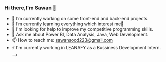 ### Hi there,I'm Sawan 👋


- 🔭 I’m currently working on some front-end and back-end projects.
- 🌱 I’m currently learning everything which interest me🤣
- 🤔  I'm looking for help to improve my competitive programming skills.
- 💬 Ask me about Power BI, Data Analysis, Java, Web Development.
- 📫 How to reach me: sawansood223@gmail.com
- ⚡ I'm currently working in LEANAFY as a Bussiness Development Intern.
-->
